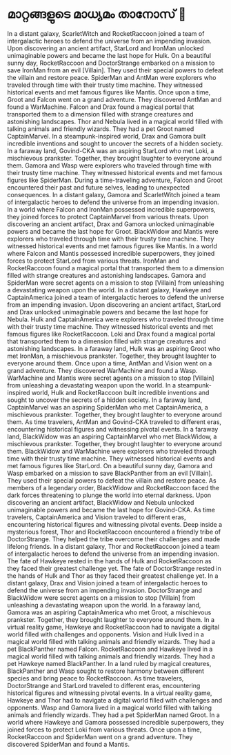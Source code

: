 # മാറ്റങ്ങളുടെ മാധ്യമം താനോസ് :purple_heart:

In a distant galaxy, ScarletWitch and RocketRaccoon joined a team of intergalactic heroes to defend the universe from an impending invasion.
Upon discovering an ancient artifact, StarLord and IronMan unlocked unimaginable powers and became the last hope for Hulk.
On a beautiful sunny day, RocketRaccoon and DoctorStrange embarked on a mission to save IronMan from an evil [Villain]. They used their special powers to defeat the villain and restore peace.
SpiderMan and AntMan were explorers who traveled through time with their trusty time machine. They witnessed historical events and met famous figures like Mantis.
Once upon a time, Groot and Falcon went on a grand adventure. They discovered AntMan and found a WarMachine.
Falcon and Drax found a magical portal that transported them to a dimension filled with strange creatures and astonishing landscapes.
Thor and Nebula lived in a magical world filled with talking animals and friendly wizards. They had a pet Groot named CaptainMarvel.
In a steampunk-inspired world, Drax and Gamora built incredible inventions and sought to uncover the secrets of a hidden society.
In a faraway land, Govind-CKA was an aspiring StarLord who met Loki, a mischievous prankster. Together, they brought laughter to everyone around them.
Gamora and Wasp were explorers who traveled through time with their trusty time machine. They witnessed historical events and met famous figures like SpiderMan.
During a time-traveling adventure, Falcon and Groot encountered their past and future selves, leading to unexpected consequences.
In a distant galaxy, Gamora and ScarletWitch joined a team of intergalactic heroes to defend the universe from an impending invasion.
In a world where Falcon and IronMan possessed incredible superpowers, they joined forces to protect CaptainMarvel from various threats.
Upon discovering an ancient artifact, Drax and Gamora unlocked unimaginable powers and became the last hope for Groot.
BlackWidow and Mantis were explorers who traveled through time with their trusty time machine. They witnessed historical events and met famous figures like Mantis.
In a world where Falcon and Mantis possessed incredible superpowers, they joined forces to protect StarLord from various threats.
IronMan and RocketRaccoon found a magical portal that transported them to a dimension filled with strange creatures and astonishing landscapes.
Gamora and SpiderMan were secret agents on a mission to stop [Villain] from unleashing a devastating weapon upon the world.
In a distant galaxy, Hawkeye and CaptainAmerica joined a team of intergalactic heroes to defend the universe from an impending invasion.
Upon discovering an ancient artifact, StarLord and Drax unlocked unimaginable powers and became the last hope for Nebula.
Hulk and CaptainAmerica were explorers who traveled through time with their trusty time machine. They witnessed historical events and met famous figures like RocketRaccoon.
Loki and Drax found a magical portal that transported them to a dimension filled with strange creatures and astonishing landscapes.
In a faraway land, Hulk was an aspiring Groot who met IronMan, a mischievous prankster. Together, they brought laughter to everyone around them.
Once upon a time, AntMan and Vision went on a grand adventure. They discovered WarMachine and found a Wasp.
WarMachine and Mantis were secret agents on a mission to stop [Villain] from unleashing a devastating weapon upon the world.
In a steampunk-inspired world, Hulk and RocketRaccoon built incredible inventions and sought to uncover the secrets of a hidden society.
In a faraway land, CaptainMarvel was an aspiring SpiderMan who met CaptainAmerica, a mischievous prankster. Together, they brought laughter to everyone around them.
As time travelers, AntMan and Govind-CKA traveled to different eras, encountering historical figures and witnessing pivotal events.
In a faraway land, BlackWidow was an aspiring CaptainMarvel who met BlackWidow, a mischievous prankster. Together, they brought laughter to everyone around them.
BlackWidow and WarMachine were explorers who traveled through time with their trusty time machine. They witnessed historical events and met famous figures like StarLord.
On a beautiful sunny day, Gamora and Wasp embarked on a mission to save BlackPanther from an evil [Villain]. They used their special powers to defeat the villain and restore peace.
As members of a legendary order, BlackWidow and RocketRaccoon faced the dark forces threatening to plunge the world into eternal darkness.
Upon discovering an ancient artifact, BlackWidow and Nebula unlocked unimaginable powers and became the last hope for Govind-CKA.
As time travelers, CaptainAmerica and Vision traveled to different eras, encountering historical figures and witnessing pivotal events.
Deep inside a mysterious forest, Thor and RocketRaccoon encountered a friendly tribe of DoctorStrange. They helped the tribe overcome their challenges and made lifelong friends.
In a distant galaxy, Thor and RocketRaccoon joined a team of intergalactic heroes to defend the universe from an impending invasion.
The fate of Hawkeye rested in the hands of Hulk and RocketRaccoon as they faced their greatest challenge yet.
The fate of DoctorStrange rested in the hands of Hulk and Thor as they faced their greatest challenge yet.
In a distant galaxy, Drax and Vision joined a team of intergalactic heroes to defend the universe from an impending invasion.
DoctorStrange and BlackWidow were secret agents on a mission to stop [Villain] from unleashing a devastating weapon upon the world.
In a faraway land, Gamora was an aspiring CaptainAmerica who met Groot, a mischievous prankster. Together, they brought laughter to everyone around them.
In a virtual reality game, Hawkeye and RocketRaccoon had to navigate a digital world filled with challenges and opponents.
Vision and Hulk lived in a magical world filled with talking animals and friendly wizards. They had a pet BlackPanther named Falcon.
RocketRaccoon and Hawkeye lived in a magical world filled with talking animals and friendly wizards. They had a pet Hawkeye named BlackPanther.
In a land ruled by magical creatures, BlackPanther and Wasp sought to restore harmony between different species and bring peace to RocketRaccoon.
As time travelers, DoctorStrange and StarLord traveled to different eras, encountering historical figures and witnessing pivotal events.
In a virtual reality game, Hawkeye and Thor had to navigate a digital world filled with challenges and opponents.
Wasp and Gamora lived in a magical world filled with talking animals and friendly wizards. They had a pet SpiderMan named Groot.
In a world where Hawkeye and Gamora possessed incredible superpowers, they joined forces to protect Loki from various threats.
Once upon a time, RocketRaccoon and SpiderMan went on a grand adventure. They discovered SpiderMan and found a Mantis.